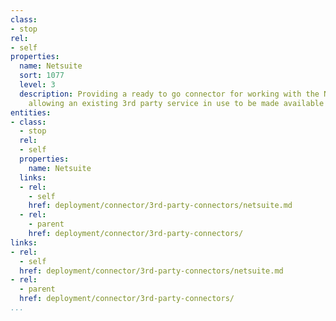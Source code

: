 ```yaml
---
class:
- stop
rel:
- self
properties:
  name: Netsuite
  sort: 1077
  level: 3
  description: Providing a ready to go connector for working with the Netsuite API,
    allowing an existing 3rd party service in use to be made available via a web API.
entities:
- class:
  - stop
  rel:
  - self
  properties:
    name: Netsuite
  links:
  - rel:
    - self
    href: deployment/connector/3rd-party-connectors/netsuite.md
  - rel:
    - parent
    href: deployment/connector/3rd-party-connectors/
links:
- rel:
  - self
  href: deployment/connector/3rd-party-connectors/netsuite.md
- rel:
  - parent
  href: deployment/connector/3rd-party-connectors/
...
```

